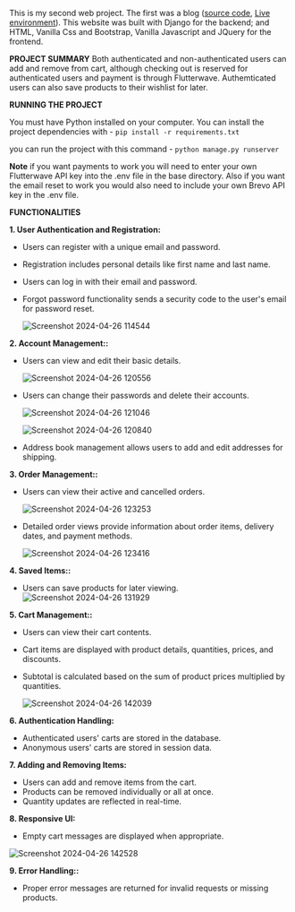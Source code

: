This is my second web project. The first was a blog ([source code](https://github.com/chistev/Django-Blog), [Live environment](https://chistev.pythonanywhere.com/)).
This website was built with Django for the backend; and HTML, Vanilla Css and Bootstrap, Vanilla Javascript and JQuery for the frontend.

**PROJECT SUMMARY**
Both authenticated and non-authenticated users can add and remove from cart, although checking out is reserved for authenticated users and payment is through Flutterwave. Authemticated users can also save products to their wishlist for later.

**RUNNING THE PROJECT**

You must have Python installed on your computer. You can install the project dependencies with -
`pip install -r requirements.txt`

you can run the project with this command -
`python manage.py runserver`

**Note** if you want payments to work you will need to enter your own Flutterwave API key into the .env file in the base directory. Also if you want the email reset to work you would also need to include your own Brevo API key in the .env file.

**FUNCTIONALITIES**

**1. User Authentication and Registration:**
* Users can register with a unique email and password.
* Registration includes personal details like first name and last name.
* Users can log in with their email and password.
* Forgot password functionality sends a security code to the user's email for password reset.

  ![Screenshot 2024-04-26 114544](https://github.com/chistev/Django-Ecommerce/assets/115540580/51810d34-b9c5-4cc0-87b7-721343d9f5f6)

**2. Account Management::**
* Users can view and edit their basic details.

  ![Screenshot 2024-04-26 120556](https://github.com/chistev/Django-Ecommerce/assets/115540580/5552e355-28f1-40a8-b807-8470668bafa7)

* Users can change their passwords and delete their accounts.

  ![Screenshot 2024-04-26 121046](https://github.com/chistev/Django-Ecommerce/assets/115540580/922476b4-39c0-4d39-99b5-f03c8489ea01)

  ![Screenshot 2024-04-26 120840](https://github.com/chistev/Django-Ecommerce/assets/115540580/f831efc0-d355-448c-a3db-b4b1b96395ea)
  
* Address book management allows users to add and edit addresses for shipping.

**3. Order Management::**
* Users can view their active and cancelled orders.
  
  ![Screenshot 2024-04-26 123253](https://github.com/chistev/Django-Ecommerce/assets/115540580/fc5dfb05-1b8e-4ee9-89cb-529bffc59834)

* Detailed order views provide information about order items, delivery dates, and payment methods.
  
  ![Screenshot 2024-04-26 123416](https://github.com/chistev/Django-Ecommerce/assets/115540580/ce648ca4-4340-4737-9556-fe630cc172c6)

**4. Saved Items::**
* Users can save products for later viewing.
  ![Screenshot 2024-04-26 131929](https://github.com/chistev/Django-Ecommerce/assets/115540580/6915fd09-e1d7-452a-b482-feba8f0f6c69)

**5. Cart Management::**
* Users can view their cart contents.
* Cart items are displayed with product details, quantities, prices, and discounts.
* Subtotal is calculated based on the sum of product prices multiplied by quantities.

  ![Screenshot 2024-04-26 142039](https://github.com/chistev/Django-Ecommerce/assets/115540580/e547a864-582e-45d7-a756-7f9534f76719)

**6. Authentication Handling:**
* Authenticated users' carts are stored in the database.
* Anonymous users' carts are stored in session data.

**7. Adding and Removing Items:**
* Users can add and remove items from the cart.
* Products can be removed individually or all at once.
* Quantity updates are reflected in real-time.

**8. Responsive UI:**
* Empty cart messages are displayed when appropriate.
  
![Screenshot 2024-04-26 142528](https://github.com/chistev/Django-Ecommerce/assets/115540580/629e1176-cfaf-42b1-8324-2328217afdea)


**9. Error Handling::**
  * Proper error messages are returned for invalid requests or missing products.
